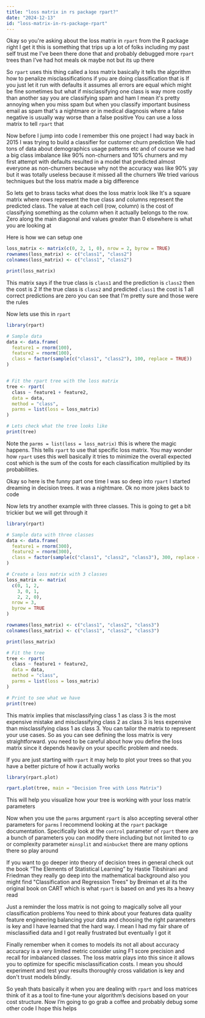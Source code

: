 ```yaml
---
title: "loss matrix in rs package rpart?"
date: "2024-12-13"
id: "loss-matrix-in-rs-package-rpart"
---
```


Okay so you're asking about the loss matrix in `rpart` from the R package right I get it this is something that trips up a lot of folks including my past self trust me I’ve been there done that and probably debugged more `rpart` trees than I’ve had hot meals ok maybe not but its up there

So `rpart` uses this thing called a loss matrix basically it tells the algorithm how to penalize misclassifications if you are doing classification that is If you just let it run with defaults it assumes all errors are equal which might be fine sometimes but what if misclassifying one class is way more costly than another say you are classifying spam and ham I mean it's pretty annoying when you miss spam but when you classify important business email as spam that's a nightmare or in medical diagnosis where a false negative is usually way worse than a false positive You can use a loss matrix to tell `rpart` that

Now before I jump into code I remember this one project I had way back in 2015 I was trying to build a classifier for customer churn prediction We had tons of data about demographics usage patterns etc and of course we had a big class imbalance like 90% non-churners and 10% churners and my first attempt with defaults resulted in a model that predicted almost everyone as non-churners because why not the accuracy was like 90% yay but it was totally useless because it missed all the churners We tried various techniques but the loss matrix made a big difference

So lets get to brass tacks what does the loss matrix look like It's a square matrix where rows represent the true class and columns represent the predicted class. The value at each cell (row, column) is the cost of classifying something as the column when it actually belongs to the row. Zero along the main diagonal and values greater than 0 elsewhere is what you are looking at

Here is how we can setup one

```R
loss_matrix <- matrix(c(0, 2, 1, 0), nrow = 2, byrow = TRUE)
rownames(loss_matrix) <- c("class1", "class2")
colnames(loss_matrix) <- c("class1", "class2")

print(loss_matrix)
```

This matrix says if the true class is `class1` and the prediction is `class2` then the cost is 2 If the true class is `class2` and predicted `class1` the cost is 1 all correct predictions are zero you can see that I'm pretty sure and those were the rules

Now lets use this in `rpart`

```R
library(rpart)

# Sample data
data <- data.frame(
  feature1 = rnorm(100),
  feature2 = rnorm(100),
  class = factor(sample(c("class1", "class2"), 100, replace = TRUE))
)


# Fit the rpart tree with the loss matrix
tree <- rpart(
  class ~ feature1 + feature2,
  data = data,
  method = "class",
  parms = list(loss = loss_matrix)
)

# Lets check what the tree looks like
print(tree)
```

Note the `parms = list(loss = loss_matrix)` this is where the magic happens. This tells `rpart` to use that specific loss matrix. You may wonder how `rpart` uses this well basically it tries to minimize the overall expected cost which is the sum of the costs for each classification multiplied by its probabilities.

Okay so here is the funny part one time I was so deep into `rpart` I started dreaming in decision trees. it was a nightmare. Ok no more jokes back to code

Now lets try another example with three classes. This is going to get a bit trickier but we will get through it

```R
library(rpart)

# Sample data with three classes
data <- data.frame(
  feature1 = rnorm(300),
  feature2 = rnorm(300),
  class = factor(sample(c("class1", "class2", "class3"), 300, replace = TRUE))
)

# Create a loss matrix with 3 classes
loss_matrix <- matrix(
  c(0, 1, 2,
    3, 0, 1,
    2, 2, 0),
  nrow = 3,
  byrow = TRUE
)

rownames(loss_matrix) <- c("class1", "class2", "class3")
colnames(loss_matrix) <- c("class1", "class2", "class3")

print(loss_matrix)

# Fit the tree
tree <- rpart(
  class ~ feature1 + feature2,
  data = data,
  method = "class",
  parms = list(loss = loss_matrix)
)

# Print to see what we have
print(tree)

```

This matrix implies that misclassifying class 1 as class 3 is the most expensive mistake and misclassifying class 2 as class 3 is less expensive than misclassifying class 1 as class 3. You can tailor the matrix to represent your use cases. So as you can see defining the loss matrix is very straightforward. you need to be careful about how you define the loss matrix since it depends heavily on your specific problem and needs.

If you are just starting with `rpart` it may help to plot your trees so that you have a better picture of how it actually works

```R
library(rpart.plot)

rpart.plot(tree, main = "Decision Tree with Loss Matrix")
```
This will help you visualize how your tree is working with your loss matrix parameters

Now when you use the `parms` argument `rpart` is also accepting several other parameters for `parms` I recommend looking at the `rpart` package documentation. Specifically look at the `control` parameter of `rpart` there are a bunch of parameters you can modify there including but not limited to `cp` or complexity parameter `minsplit` and `minbucket` there are many options there so play around

If you want to go deeper into theory of decision trees in general check out the book “The Elements of Statistical Learning” by Hastie Tibshirani and Friedman they really go deep into the mathematical background also you might find "Classification and Regression Trees" by Breiman et al its the original book on CART which is what `rpart` is based on and yes its a heavy read

Just a reminder the loss matrix is not going to magically solve all your classification problems You need to think about your features data quality feature engineering balancing your data and choosing the right parameters is key and I have learned that the hard way. I mean I had my fair share of misclassified data and I got really frustrated but eventually I got it

Finally remember when it comes to models its not all about accuracy accuracy is a very limited metric consider using F1 score precision and recall for imbalanced classes. The loss matrix plays into this since it allows you to optimize for specific misclassification costs. I mean you should experiment and test your results thoroughly cross validation is key and don't trust models blindly.

So yeah thats basically it when you are dealing with `rpart` and loss matrices think of it as a tool to fine-tune your algorithm’s decisions based on your cost structure. Now I’m going to go grab a coffee and probably debug some other code I hope this helps
